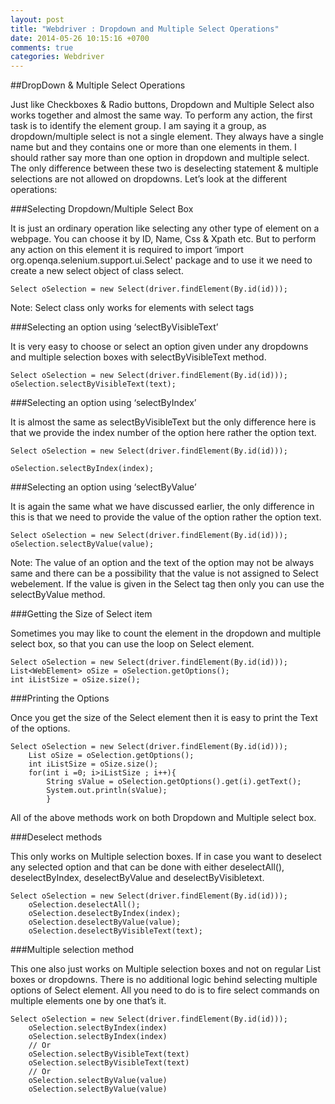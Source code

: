 ```yaml
---
layout: post
title: "Webdriver : Dropdown and Multiple Select Operations"
date: 2014-05-26 10:15:16 +0700
comments: true
categories: Webdriver
---
```


##DropDown & Multiple Select Operations

Just like Checkboxes & Radio buttons, Dropdown and Multiple Select also works together and almost the same way. To perform any action, the first task is to identify the element group. I am saying it a group, as dropdown/multiple select is not a single element. They always have a single name but and they contains one or more than one elements in them. I should rather say more than one option in dropdown and multiple select. The only difference between these two is deselecting statement & multiple selections are not allowed on dropdowns. Let’s look at the different operations:
<!--more-->
###Selecting Dropdown/Multiple Select Box

It is just an ordinary operation like selecting any other type of element on a webpage. You can choose it by ID, Name, Css & Xpath etc. But to perform any action on this element it is required to import ‘import org.openqa.selenium.support.ui.Select' package and to use it we need to create a new select object of class select.

```
Select oSelection = new Select(driver.findElement(By.id(id)));
```

Note: Select class only works for elements with select tags

###Selecting an option using ‘selectByVisibleText’

It is very easy to choose or select an option given under any dropdowns and multiple selection boxes with selectByVisibleText method.

```
Select oSelection = new Select(driver.findElement(By.id(id)));
oSelection.selectByVisibleText(text);

```

###Selecting an option using ‘selectByIndex’

It is almost the same as selectByVisibleText but the only difference here is that we provide the index number of the option here rather the option text.

```
Select oSelection = new Select(driver.findElement(By.id(id)));

oSelection.selectByIndex(index);
```

###Selecting an option using ‘selectByValue’

It is again the same what we have discussed earlier, the only difference in this is that we need to provide the value of the option rather the option text.

```
Select oSelection = new Select(driver.findElement(By.id(id)));
oSelection.selectByValue(value);

```

Note: The value of an option and the text of the option may not be always same and there can be a possibility that the value is not assigned to Select webelement. If the value is given in the Select tag then only you can use the selectByValue method.

###Getting the Size of Select item

Sometimes you may like to count the element in the dropdown and multiple select box, so that you can use the loop on Select element.

```
Select oSelection = new Select(driver.findElement(By.id(id)));
List<WebElement> oSize = oSelection.getOptions();
int iListSize = oSize.size();

```

###Printing the Options

Once you get the size of the Select element then it is easy to print the Text of the options.

```
Select oSelection = new Select(driver.findElement(By.id(id)));
	List oSize = oSelection.getOptions();
	int iListSize = oSize.size();
	for(int i =0; i>iListSize ; i++){
		String sValue = oSelection.getOptions().get(i).getText();
		System.out.println(sValue);
		}
```

All of the above methods work on both Dropdown and Multiple select box.

###Deselect methods

This only works on Multiple selection boxes. If in case you want to deselect any selected option and that can be done with either deselectAll(), deselectByIndex, deselectByValue and deselectByVisibletext.

```
Select oSelection = new Select(driver.findElement(By.id(id)));
	oSelection.deselectAll();
	oSelection.deselectByIndex(index);
	oSelection.deselectByValue(value);
	oSelection.deselectByVisibleText(text);

```

###Multiple selection method

This one also just works on Multiple selection boxes and not on regular List boxes or dropdowns. There is no additional logic behind selecting multiple options of Select element. All you need to do is to fire select commands on multiple elements one by one that’s it.

```
Select oSelection = new Select(driver.findElement(By.id(id)));
	oSelection.selectByIndex(index)
	oSelection.selectByIndex(index)
	// Or
	oSelection.selectByVisibleText(text)
	oSelection.selectByVisibleText(text)
	// Or
	oSelection.selectByValue(value)
	oSelection.selectByValue(value)
```

